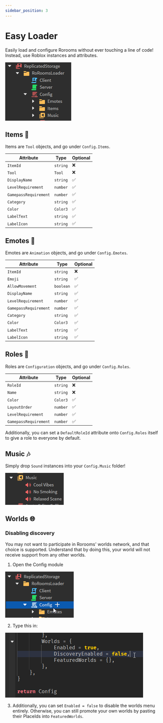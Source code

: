 ```yaml
---
sidebar_position: 3
---
```


# Easy Loader

Easily load and configure Rorooms without ever touching a line of code! Instead, use Roblox instances and attributes.

![alt text](image.png)

## Items 🔧

Items are `Tool` objects, and go under `Config.Items`.

| Attribute             | Type     | Optional |
| --------------------- | -------- | -------- |
| `ItemId`              | `string` | ❌        |
| `Tool`                | `Tool`   | ❌        |
| `DisplayName`         | `string` | ✅        |
| `LevelRequirement`    | `number` | ✅        |
| `GamepassRequirement` | `number` | ✅        |
| `Category`            | `string` | ✅        |
| `Color`               | `Color3` | ✅        |
| `LabelText`           | `string` | ✅        |
| `LabelIcon`           | `string` | ✅        |

## Emotes 💃

Emotes are `Animation` objects, and go under `Config.Emotes`.

| Attribute             | Type      | Optional |
| --------------------- | --------- | -------- |
| `ItemId`              | `string`  | ❌        |
| `Emoji`               | `string`  | ✅        |
| `AllowMovement`       | `boolean` | ✅        |
| `DisplayName`         | `string`  | ✅        |
| `LevelRequirement`    | `number`  | ✅        |
| `GamepassRequirement` | `number`  | ✅        |
| `Category`            | `string`  | ✅        |
| `Color`               | `Color3`  | ✅        |
| `LabelText`           | `string`  | ✅        |
| `LabelIcon`           | `string`  | ✅        |

## Roles 🔳

Roles are `Configuration` objects, and go under `Config.Roles`.

| Attribute             | Type     | Optional |
| --------------------- | -------- | -------- |
| `RoleId`              | `string` | ❌        |
| `Name`                | `string` | ❌        |
| `Color`               | `Color3` | ✅        |
| `LayoutOrder`         | `number` | ✅        |
| `LevelRequirement`    | `number` | ✅        |
| `GamepassRequirement` | `number` | ✅        |

Additionally, you can set a `DefaultRoleId` attribute onto `Config.Roles` itself to give a role to everyone by default.

## Music 🎶

Simply drop `Sound` instances into your `Config.Music` folder!

![alt text](image-1.png)

## Worlds 🌐

### Disabling discovery

You may not want to participate in Rorooms' worlds network, and that choice is supported. Understand that by doing this, your world will not receive support from any other worlds.

1. Open the Config module

![alt text](image-2.png)

2. Type this in:

![alt text](image-4.png)

3. Additionally, you can set `Enabled = false` to disable the worlds menu entirely. Otherwise, you can still promote your own worlds by pasting their PlaceIds into `FeaturedWorlds`.